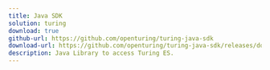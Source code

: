 ```yaml
---
title: Java SDK
solution: turing
download: true
github-url: https://github.com/openturing/turing-java-sdk
download-url: https://github.com/openturing/turing-java-sdk/releases/download/0.3.3/turing-java-sdk-0.3.3.jar
description: Java Library to access Turing ES.
---
```

